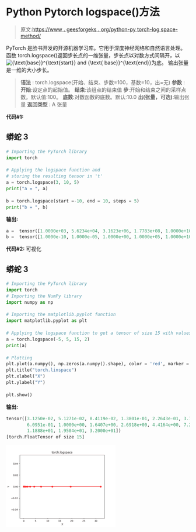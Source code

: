 # Python Pytorch logspace()方法

> 原文:[https://www . geesforgeks . org/python-py torch-log space-method/](https://www.geeksforgeeks.org/python-pytorch-logspace-method/)

PyTorch 是脸书开发的开源机器学习库。它用于深度神经网络和自然语言处理。
函数 torch.logspace()返回步长点的一维张量，步长点以对数方式间隔开，以![{\text{base}}^{\text{start}} and {\text{ base}}^{\text{end}} ](img/3c27e606537cc27205175ecf7e30ea46.png "Rendered by QuickLaTeX.com")为底。
输出张量是一维的大小步长。

> **语法** : torch.logspace(开始、结束、步数=100，基数=10，出=无)
> **参数** :
> **开始**:设定点的起始值。
> **结束**:该组点的结束值
> **步**:开始和结束之间的采样点数。默认值:100。
> **底数**:对数函数的底数。默认:10.0
> **出(张量，可选)**:输出张量
> **返回类型** : A 张量

**代码#1:**

## 蟒蛇 3

```py
# Importing the PyTorch library
import torch

# Applying the logspace function and
# storing the resulting tensor in 't'
a = torch.logspace(3, 10, 5)
print("a = ", a)

b = torch.logspace(start =-10, end = 10, steps = 5)
print("b = ", b)
```

**输出:**

```py
a =  tensor([1.0000e+03, 5.6234e+04, 3.1623e+06, 1.7783e+08, 1.0000e+10])
b =  tensor([1.0000e-10, 1.0000e-05, 1.0000e+00, 1.0000e+05, 1.0000e+10])
```

**代码#2:** 可视化

## 蟒蛇 3

```py
# Importing the PyTorch library
import torch
# Importing the NumPy library
import numpy as np

# Importing the matplotlib.pyplot function
import matplotlib.pyplot as plt

# Applying the logspace function to get a tensor of size 15 with values from -5 to 5 using base 2
a = torch.logspace(-5, 5, 15, 2)
print(a)

# Plotting
plt.plot(a.numpy(), np.zeros(a.numpy().shape), color = 'red', marker = "o")
plt.title("torch.linspace")
plt.xlabel("X")
plt.ylabel("Y")

plt.show()
```

**输出:**

```py
tensor([3.1250e-02, 5.1271e-02, 8.4119e-02, 1.3801e-01, 2.2643e-01, 3.7150e-01,
        6.0951e-01, 1.0000e+00, 1.6407e+00, 2.6918e+00, 4.4164e+00, 7.2458e+00,
        1.1888e+01, 1.9504e+01, 3.2000e+01])
[torch.FloatTensor of size 15]
```

![](img/526d60564008b8d562aed47fd29c3897.png)